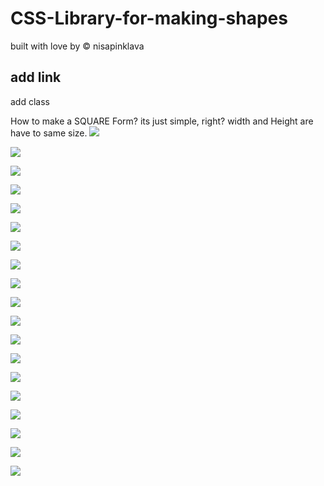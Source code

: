 # CSS-Library-for-making-shapes
built with love by &copy; nisapinklava

## add link
<link href="https://res.cloudinary.com/codelifings/raw/upload/v1584852632/css-sparklers_e6ertq_jt3kk8.css" rel="stylesheet>

## add class
How to make a SQUARE Form? its just simple, right? width and Height are have to same size.
![](https://res.cloudinary.com/codelifings/image/upload/v1584853602/7_nv9sum.png)

![](https://res.cloudinary.com/codelifings/image/upload/v1584853600/10_uefo0z.png)

![](https://res.cloudinary.com/codelifings/image/upload/v1584853600/14_rtfx3o.png)

![](https://res.cloudinary.com/codelifings/image/upload/v1584853600/11_anyaqu.png)

![](https://res.cloudinary.com/codelifings/image/upload/v1584853600/12_n5vldt.png)

![](https://res.cloudinary.com/codelifings/image/upload/v1584853600/13_l2kacm.png)

![](https://res.cloudinary.com/codelifings/image/upload/v1584853600/15_xkea2i.png)

![](https://res.cloudinary.com/codelifings/image/upload/v1584853601/16_utivpa.png)

![](https://res.cloudinary.com/codelifings/image/upload/v1584853600/9_gx4rg4.png)

![](https://res.cloudinary.com/codelifings/image/upload/v1584853601/8_khulgv.png)

![](https://res.cloudinary.com/codelifings/image/upload/v1584853601/19_o4vxii.png)

![](https://res.cloudinary.com/codelifings/image/upload/v1584853601/17_obiqeb.png)

![](https://res.cloudinary.com/codelifings/image/upload/v1584853601/1_z3ykcb.png)

![](https://res.cloudinary.com/codelifings/image/upload/v1584853601/18_rne7fy.png)

![](https://res.cloudinary.com/codelifings/image/upload/v1584853601/3_lztqtp.png)

![](https://res.cloudinary.com/codelifings/image/upload/v1584853601/5_sebhjd.png)

![](https://res.cloudinary.com/codelifings/image/upload/v1584853601/6_fu7ouy.png)

![](https://res.cloudinary.com/codelifings/image/upload/v1584853601/4_iznktb.png)

![](https://res.cloudinary.com/codelifings/image/upload/v1584853601/2_hkootd.png)
